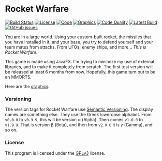 # Rocket Warfare 
[![Build Status](https://travis-ci.org/theTechnoKid/RocketWarfare.svg?branch=master)](https://travis-ci.org/theTechnoKid/RocketWarfare)
[![License](https://img.shields.io/badge/license-GPLv3-B30055.svg?style=flat-square)](http://www.gnu.org/licenses/gpl-3.0.en.html)
[![Code](https://img.shields.io/badge/code-theTechnoKid-00B304.svg?style=flat-square)](https://github.com/theTechnoKid)
[![Graphics](https://img.shields.io/badge/graphics-UncleBobTheCoder-AEB300.svg?style=flat-square)](https://github.com/UncleBobTheCoder)
[![Code Quality](https://img.shields.io/codacy/4a2075912e5246c28485af3cbc61d470.svg?style=flat-square)](https://www.codacy.com/app/thetechnokid/RocketWarfare/dashboard)
[![Latest Build](https://img.shields.io/badge/latest_build-test-orange.svg?style=flat-square)](/build/)
[![GitHub issues](https://img.shields.io/github/issues/theTechnoKid/RocketWarfare.svg?maxAge=2592000&style=flat-square)](https://github.com/theTechnoKid/RocketWarfare/issues)

You are in a large world. Using your custom-built rocket, the missiles that you have installed in it, and your base, you try to defend yourself and your team mates from attacks.
From UFOs, enemy ships, and more... *This is Rocket Warfare*.

This game is made using JavaFX. I'm trying to minimize my use of external libraries, and to make it completely from scratch. The first test version will be released at least 6 months from now.
Hopefully, this game turn out to be an MMORTS.

Here are the [graphics](res/images/spritesheet.png).

### Versioning
The version tags for Rocket Warfare use [Semantic Versioning](http://semver.org). The display names are something else. 
They use the Greek lowercase alphabet. From `v0.0.0` to `v0.9.9`, this will be version α (Alpha). Then comes `v1.0.0` to `v1.9.9`. That is version β (Beta), and then from `v2.0.0` it is γ (Gamma), and so on.

### License
This program is licensed under the [GPLv3](/LICENSE) license.
